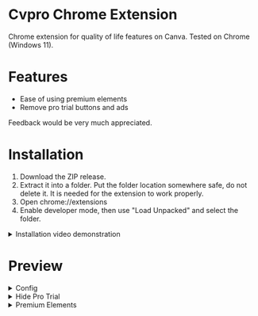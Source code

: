 # Cvpro Chrome Extension

Chrome extension for quality of life features on Canva. Tested on Chrome (Windows 11).

# Features

- Ease of using premium elements
- Remove pro trial buttons and ads

Feedback would be very much appreciated.

# Installation

1. Download the ZIP release.
2. Extract it into a folder. Put the folder location somewhere safe, do not delete it. It is needed for the extension to work properly.
3. Open chrome://extensions
4. Enable developer mode, then use "Load Unpacked" and select the folder.

<details>
  <summary> Installation video demonstration </summary>
<video src="https://github.com/user-attachments/assets/b4a70531-f8f9-4b93-b152-feca7d270b4a" />
</details>




# Preview

<details>
  <summary>Config</summary>
  <img width="284" height="136" alt="image" src="https://github.com/user-attachments/assets/fa4d4203-336e-4fea-8769-3e24a9f689c3" />
</details>
<details>
  <summary>Hide Pro Trial</summary>
  <img width="1916" height="123" alt="image" src="https://github.com/user-attachments/assets/30022769-e9d8-4094-9363-073a5ce5f9fd" />
</details>
<details>
  <summary>Premium Elements</summary>
  <img src="https://github.com/user-attachments/assets/1f6efffd-fd74-40df-84ca-d7aa6abd814e" />
</details>
